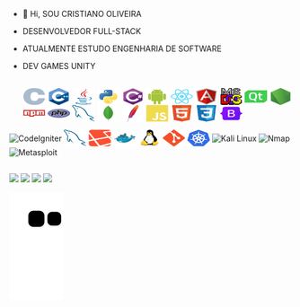 - 👋 Hi, SOU CRISTIANO OLIVEIRA
- DESENVOLVEDOR FULL-STACK
- ATUALMENTE ESTUDO ENGENHARIA DE SOFTWARE
- DEV GAMES UNITY


  
  <div style="display: inline_block"><br> 
  <img align="center" alt="Cris-C" height="30" width="40" src="https://raw.githubusercontent.com/devicons/devicon/master/icons/c/c-original.svg">
  <img align="center" alt="Cris-C++" height="30" width="40" src="https://raw.githubusercontent.com/devicons/devicon/master/icons/cplusplus/cplusplus-original.svg">
  <img align="center" alt="Cris-Java" height="30" width="40" src="https://raw.githubusercontent.com/devicons/devicon/master/icons/java/java-original.svg">
  <img align="center" alt="Cris-Python" height="30" width="40" src="https://raw.githubusercontent.com/devicons/devicon/master/icons/python/python-original.svg">
  <img align="center" alt="Cris-Csharp" height="30" width="40" src="https://raw.githubusercontent.com/devicons/devicon/master/icons/csharp/csharp-original.svg">
  <img align="center" alt="Cris-Android" height="30" width="40" src="https://raw.githubusercontent.com/devicons/devicon/master/icons/android/android-original.svg">
  <img align="center" alt="Cris-React" height="30" width="40" src="https://raw.githubusercontent.com/devicons/devicon/master/icons/react/react-original.svg">
  <img align="center" alt="Cris-Angular" height="30" width="40" src="https://raw.githubusercontent.com/devicons/devicon/master/icons/angularjs/angularjs-original.svg">
  <img align="center" alt="Cris-Msdos" height="30" width="40" src="https://raw.githubusercontent.com/devicons/devicon/master/icons/msdos/msdos-original.svg">
  <img align="center" alt="Cris-Qt" height="30" width="40" src="https://raw.githubusercontent.com/devicons/devicon/master/icons/qt/qt-original.svg">
  <img align="center" alt="Cris-Nodejs" height="30" width="40" src="https://raw.githubusercontent.com/devicons/devicon/master/icons/nodejs/nodejs-original.svg">
  <img align="center" alt="Cris-Npm" height="30" width="40" src="https://raw.githubusercontent.com/devicons/devicon/master/icons/npm/npm-original-wordmark.svg">
  <img align="center" alt="Cris-Php" height="30" width="40" src="https://raw.githubusercontent.com/devicons/devicon/master/icons/php/php-original.svg">
  <img align="center" alt="Cris-Mysql" height="30" width="40" src="https://raw.githubusercontent.com/devicons/devicon/master/icons/mysql/mysql-original.svg">
  <img align="center" alt="Cris-Mongodb" height="30" width="40" src="https://raw.githubusercontent.com/devicons/devicon/master/icons/mongodb/mongodb-original.svg">
  <img align="center" alt="Cris-Apache" height="30" width="40" src="https://raw.githubusercontent.com/devicons/devicon/master/icons/apache/apache-original.svg">
  <img align="center" alt="Cris-Js" height="30" width="40" src="https://raw.githubusercontent.com/devicons/devicon/master/icons/javascript/javascript-plain.svg">
  <img align="center" alt="Cris-HTML" height="30" width="40" src="https://raw.githubusercontent.com/devicons/devicon/master/icons/html5/html5-original.svg">
  <img align="center" alt="Cris-CSS" height="30" width="40" src="https://raw.githubusercontent.com/devicons/devicon/master/icons/css3/css3-original.svg">
  <img align="center" alt="Cris-Bootstrap" height="30" width="40" src="https://raw.githubusercontent.com/devicons/devicon/master/icons/bootstrap/bootstrap-original.svg">
  <!-- CodeIgniter -->
 <img align="center" alt="CodeIgniter" height="30" width="40" src="https://raw.githubusercontent.com/devicons/devicon/master/icons/codeigniter/codeigniter-original.svg">
  <!-- MySQL -->
 <img align="center" alt="MySQL" height="30" width="40" src="https://raw.githubusercontent.com/devicons/devicon/master/icons/mysql/mysql-original.svg">
 <!-- Laravel -->
<img align="center" alt="Laravel" height="30" width="40" src="https://raw.githubusercontent.com/devicons/devicon/master/icons/laravel/laravel-plain.svg">
<!-- Docker -->
<img align="center" alt="Docker" height="30" width="40" src="https://raw.githubusercontent.com/devicons/devicon/master/icons/docker/docker-original.svg">
<!-- Linux -->
<img align="center" alt="Linux" height="30" width="40" src="https://raw.githubusercontent.com/devicons/devicon/master/icons/linux/linux-original.svg">
<!-- Git -->
<img align="center" alt="Git" height="30" width="40" src="https://raw.githubusercontent.com/devicons/devicon/master/icons/git/git-original.svg">
<!-- Kubernetes -->
<img align="center" alt="Kubernetes" height="30" width="40" src="https://raw.githubusercontent.com/devicons/devicon/master/icons/kubernetes/kubernetes-plain.svg">
<!-- Kali Linux (não oficial no Devicon, mas você pode usar um ícone genérico de Linux ou baixar SVG do Kali) -->
<img align="center" alt="Kali Linux" height="30" width="40" src="https://upload.wikimedia.org/wikipedia/commons/9/9e/Kali_Linux_Logo.svg">   
<!-- Nmap (para pentest, não oficial no Devicon, mas dá pra usar ícone SVG) -->
<img align="center" alt="Nmap" height="30" width="40" src="https://upload.wikimedia.org/wikipedia/commons/6/66/Nmap-logo.svg">
<!-- Metasploit (também não oficial no Devicon) -->
<img align="center" alt="Metasploit" height="30" width="40" src="https://upload.wikimedia.org/wikipedia/commons/9/9b/Metasploit_logo.svg">    
</div>
  
  ##
  
  <div>
  <a href="https://www.youtube.com/channel/UCkNsWkas2pwDltaer_USZZA/featured" target="_blank"><img src="https://img.shields.io/badge/YouTube-FF0000?style=for-the-badge&logo=youtube&logoColor=white" target="_blank"></a>
  <a href="https://www.instagram.com/zeusnetuno/" target="_blank"><img src="https://img.shields.io/badge/-Instagram-%23E4405F?style=for-the-badge&logo=instagram&logoColor=white" target="_blank"></a>
 <a href="https://discord.com/channels/@me" target="_blank"><img src="https://img.shields.io/badge/Discord-7289DA?style=for-the-badge&logo=discord&logoColor=white" target="_blank"></a> 
  <a href="https://www.linkedin.com/in/cristiano-oliveira-3b6022126/" target="_blank"><img src="https://img.shields.io/badge/-LinkedIn-%230077B5?style=for-the-badge&logo=linkedin&logoColor=white" target="_blank"></a>   
</div>

  
<!---
cristianobrito/cristianobrito is a ✨ special ✨ repository because its `README.md` (this file) appears on your GitHub profile.
You can click the Preview link to take a look at your changes.
---->
<!---
mostra um gif se adicionado ao html

 <img align="right" alt="Cris-gif" src="https://cdn.discordapp.com/attachments/795358919417397249/825430589581688872/hi.gif">
<!---
mostra uma cobra andando sob o historico
---->
![Snake animation](https://github.com/cristianobrito/cristianobrito/blob/output/github-contribution-grid-snake.svg)
<!---
tutor
https://www.youtube.com/watch?v=TsaLQAetPLU
--->

